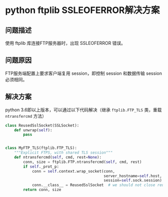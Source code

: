 # python ftplib SSLEOFERROR解决方案

## 问题描述

使用 ftplib 库连接FTP服务器时，出现 SSLEOFERROR 错误。

## 问题原因

FTP服务端配置上要求客户端复用 session，即控制 session 和数据传输 session 必须相同。

## 解决方案

python 3.6即以上版本，可以通过以下代码解决（继承 `ftplib.FTP_TLS` 类，重载 `ntransfercmd` 方法）

```python
class ReusedSslSocket(SSLSocket):
    def unwrap(self):
        pass


class MyFTP_TLS(ftplib.FTP_TLS):
    """Explicit FTPS, with shared TLS session"""
    def ntransfercmd(self, cmd, rest=None):
        conn, size = ftplib.FTP.ntransfercmd(self, cmd, rest)
        if self._prot_p:
            conn = self.context.wrap_socket(conn,
                                            server_hostname=self.host,
                                            session=self.sock.session)  # reuses TLS session
            conn.__class__ = ReusedSslSocket  # we should not close reused ssl socket when file transfers finish
        return conn, size
```
